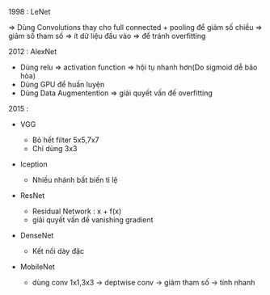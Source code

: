 1998 : LeNet

=> Dùng Convolutions thay cho full connected  + pooling để giảm số chiều => giảm số tham số => ít dữ liệu đầu vào => để tránh overfitting

2012 : AlexNet

* Dùng relu => activation function => hội tụ nhanh hơn(Do sigmoid dễ bão hòa)
* Dùng GPU để huấn luyện
* Dùng Data Augmentention => giải quyết vấn đề overfitting


2015 : 
* VGG
    
    * Bỏ hết filter 5x5,7x7
    * Chỉ dùng 3x3

* Iception
    * Nhiều nhánh bất biến tỉ lệ
* ResNet
    * Residual Network : x + f(x)
    * giải quyết vấn đề vanishing gradient
* DenseNet
    * Kết nối dày đặc
* MobileNet
    * dùng conv 1x1,3x3 -> deptwise conv -> giảm tham số -> tính nhanh
